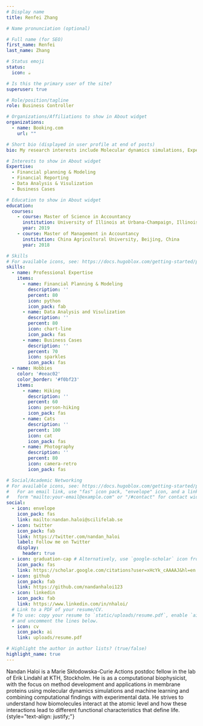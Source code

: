 ```yaml
---
# Display name
title: Renfei Zhang

# Name pronunciation (optional)

# Full name (for SEO)
first_name: Renfei
last_name: Zhang

# Status emoji
status: 
  icon: ☕

# Is this the primary user of the site?
superuser: true

# Role/position/tagline
role: Business Controller

# Organizations/Affiliations to show in About widget
organizations:
  - name: Booking.com
    url: ""

# Short bio (displayed in user profile at end of posts)
bio: My research interests include Molecular dynamics simulations, Experimental data-driven modeling, Ion channels and Ligand-protein interactions.

# Interests to show in About widget
Expertise:
  - Financial planning & Modeling
  - Financial Reporting
  - Data Analysis & Visulization
  - Business Cases

# Education to show in About widget
education:
  courses:
    - course: Master of Science in Accountancy
      institution: University of Illinois at Urbana-Champaign, Illinois, USA
      year: 2019
    - course: Master of Management in Accountancy
      institution: China Agricultural University, Beijing, China
      year: 2018

# Skills
# For available icons, see: https://docs.hugoblox.com/getting-started/page-builder/#icons
skills:
  - name: Professional Expertise
    items:
      - name: Financial Planning & Modeling
        description: ''
        percent: 80
        icon: python
        icon_pack: fab
      - name: Data Analysis and Visulization
        description: ''
        percent: 80
        icon: chart-line
        icon_pack: fas
      - name: Business Cases
        description: ''
        percent: 70
        icon: sparkles
        icon_pack: fas
  - name: Hobbies
    color: '#eeac02'
    color_border: '#f0bf23'
    items:
      - name: Hiking
        description: ''
        percent: 60
        icon: person-hiking
        icon_pack: fas
      - name: Cats
        description: ''
        percent: 100
        icon: cat
        icon_pack: fas
      - name: Photography
        description: ''
        percent: 80
        icon: camera-retro
        icon_pack: fas

# Social/Academic Networking
# For available icons, see: https://docs.hugoblox.com/getting-started/page-builder/#icons
#   For an email link, use "fas" icon pack, "envelope" icon, and a link in the
#   form "mailto:your-email@example.com" or "/#contact" for contact widget.
social:
  - icon: envelope
    icon_pack: fas
    link: mailto:nandan.haloi@scilifelab.se
  - icon: twitter
    icon_pack: fab
    link: https://twitter.com/nandan_haloi
    label: Follow me on Twitter
    display:
      header: true
  - icon: graduation-cap # Alternatively, use `google-scholar` icon from `ai` icon pack
    icon_pack: fas
    link: https://scholar.google.com/citations?user=xHcYk_cAAAAJ&hl=en
  - icon: github
    icon_pack: fab
    link: https://github.com/nandanhaloi123
  - icon: linkedin
    icon_pack: fab
    link: https://www.linkedin.com/in/nhaloi/
  # Link to a PDF of your resume/CV.
  # To use: copy your resume to `static/uploads/resume.pdf`, enable `ai` icons in `params.yaml`,
  # and uncomment the lines below.
  - icon: cv
    icon_pack: ai
    link: uploads/resume.pdf

# Highlight the author in author lists? (true/false)
highlight_name: true
---
```


Nandan Haloi is a Marie Skłodowska-Curie Actions postdoc fellow in the lab of Erik Lindahl at KTH, Stockholm. He is as a computational biophysicist, with the focus on method development and applications in membrane proteins using molecular dynamics simulations and machine learning and combining computational findings with experimental data. He strives to understand how biomolecules interact at the atomic level and how these interactions lead to different functional characteristics that define life. 
{style="text-align: justify;"}
